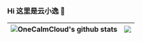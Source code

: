 ### Hi 这里是云小逸 👋

| <a> <img align="center" src="https://github-readme-stats.vercel.app/api?username=OneCalmCloud&show_icons=true&include_all_commits=true&theme=graywhite&hide_border=true" alt="OneCalmCloud's github stats" /> </a> | <a> <img align="center" src="https://github-readme-stats.vercel.app/api/top-langs/?username=OneCalmCloud&layout=compact&theme=dracula&hide_border=true" /> </a> | 
| ------------- | ------------- |



<!--
**OneCalmCloud/OneCalmCloud** is a ✨ _special_ ✨ repository because its `README.md` (this file) appears on your GitHub profile.

Here are some ideas to get you started:

- 🔭 I’m currently working on ...
- 🌱 I’m currently learning ...
- 👯 I’m looking to collaborate on ...
- 🤔 I’m looking for help with ...
- 💬 Ask me about ...
- 📫 How to reach me: ...
- 😄 Pronouns: ...
- ⚡ Fun fact: ...
-->
